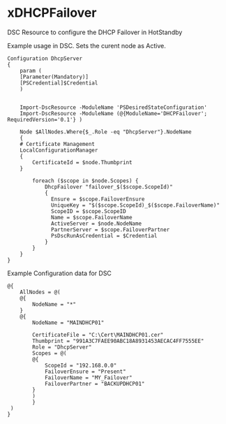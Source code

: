 # xDHCPFailover

DSC Resource to configure the DHCP Failover in HotStandby

Example usage in DSC.
Sets the curent node as Active.


	Configuration DhcpServer
	{
	    param (
		[Parameter(Mandatory)]
		[PSCredential]$Credential
	    )


	    Import-DscResource -ModuleName 'PSDesiredStateConfiguration'
	    Import-DscResource -ModuleName (@{ModuleName='DHCPFailover'; RequiredVersion='0.1'} )

	    Node $AllNodes.Where{$_.Role -eq "DhcpServer"}.NodeName
	    {
		# Certificate Management
		LocalConfigurationManager 
		{
		    CertificateId = $node.Thumbprint
		}

			foreach ($scope in $node.Scopes) {
				DhcpFailover "failover_$($scope.ScopeId)"
				{
				  Ensure = $scope.FailoverEnsure
				  UniqueKey = "$($scope.ScopeId)_$($scope.FailoverName)"
				  ScopeID = $scope.ScopeID
				  Name = $scope.FailoverName
				  ActiveServer = $node.NodeName
				  PartnerServer = $scope.FailoverPartner
				  PsDscRunAsCredential = $Credential
				}
			}
		}
	}


Example Configuration data for DSC

	@{
	    AllNodes = @(
		@{
		    NodeName = "*"            
		}
		@{
		    NodeName = "MAINDHCP01"
            
		    CertificateFile = "C:\Cert\MAINDHCP01.cer"
		    Thumbprint = "991A3C7FAEE90ABC18A8931453AECAC4FF7555EE"            
		    Role = "DhcpServer"
		    Scopes = @(
			@{
				ScopeId = "192.168.0.0"                    
				FailoverEnsure = "Present"
				FailoverName = "MY_Failover"
				FailoverPartner = "BACKUPDHCP01"
			}                
		    )            
        	}    
     )
	}
